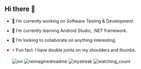 ## Hi there 👋

<!--
**hieudku/hieuDku** is a ✨ _special_ ✨ repository because its `README.md` (this file) appears on your GitHub profile.

Here are some ideas to get you started:
-->
- 🔭 I’m currently working on Software Testing & Development.
- 🌱 I’m currently learning Android Studio, .NET framework.
- 👯 I’m looking to collaborate on anything interesting.
- ⚡ Fun fact: I have double joints on my shoulders and thumbs.

  <img src="https://github-readme-stats.vercel.app/api/top-langs?username=hieudku&show_icons=true&locale=en&layout=compact&theme=chartreuse-dark" alt="ovi" />

  <img src="https://myreadme.vercel.app/api/embed/hieudku?panels=userstatistics,toprepositories,toplanguages,commitgraph" alt="reimaginedreadme" />

  <img src="https://github-readme-streak-stats.herokuapp.com/?user=hieudku&theme=tokyonight" alt="mystreak"/>

  <img src="https://widgetbite.com/stats/{random-guid}" alt="watching_count" />

